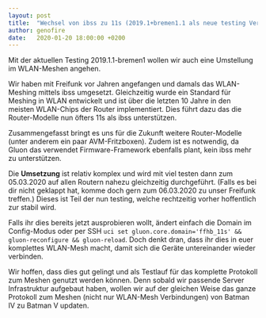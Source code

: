 ```yaml
---
layout: post
title:  "Wechsel von ibss zu 11s (2019.1+bremen1.1 als neue testing Version)"
author: genofire
date:   2020-01-20 18:00:00 +0200
---
```


Mit der aktuellen Testing 2019.1.1-bremen1 wollen wir auch eine Umstellung im WLAN-Meshen angehen.

Wir haben mit Freifunk vor Jahren angefangen und damals das WLAN-Meshing mittels ibss umgesetzt.
Gleichzeitig wurde ein Standard für Meshing in WLAN entwickelt und ist über die letzten 10 Jahre in den meisten WLAN-Chips der Router implementiert.
Dies führt dazu das die Router-Modelle nun öfters 11s als ibss unterstützen.

Zusammengefasst bringt es uns für die Zukunft weitere Router-Modelle (unter anderem ein paar AVM-Fritzboxen).
Zudem ist es notwendig, da Gluon das verwendet Firmware-Framework ebenfalls plant, kein ibss mehr zu unterstützen.

Die **Umsetzung** ist relativ komplex und wird mit viel testen dann zum 05.03.2020 auf allen Routern nahezu gleichzeitig durchgeführt.
(Falls es bei dir nicht geklappt hat, komme doch gern zum 06.03.2020 zu unser Freifunk treffen.)
Dieses ist Teil der nun testing, welche rechtzeitig vorher hoffentlich zur stabil wird.

Falls ihr dies bereits jetzt ausprobieren wollt, ändert einfach die Domain im Config-Modus oder per SSH
`uci set gluon.core.domain='ffhb_11s' && gluon-reconfigure && gluon-reload`.
Doch denkt dran, dass ihr dies in euer komplettes WLAN-Mesh macht, damit sich die Geräte untereinander wieder verbinden.

Wir hoffen, dass dies gut gelingt und als Testlauf für das komplette Protokoll zum Meshen genutzt werden können.
Denn sobald wir passende Server Infrastruktur aufgebaut haben,
 wollen wir auf der gleichen Weise das ganze Protokoll zum Meshen (nicht nur WLAN-Mesh Verbindungen) von Batman IV zu Batman V updaten.
